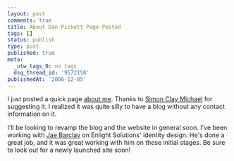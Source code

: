 ```yaml
---
layout: post
comments: true
title: About Dan Pickett Page Posted
tags: []
status: publish
type: post
published: true
meta:
  _utw_tags_0: no tags
  dsq_thread_id: '9572158'
publishedAt: '2006-12-05'
---
```


I just posted a quick page <a title="About Dan Pickett" href="http://blog.enlightsolutions.com/about-dan-pickett/">about me</a>. Thanks to <a title="Simon Clay Michael" href="http://isabont.wordpress.com/">Simon Clay Michael</a> for suggesting it. I realized it was quite silly to have a blog without any contact information on it.

I'll be looking to revamp the blog and the website in general soon. I've been working with <a title="Ejae Design" href="http://www.ejaedesign.com/index.php/journal">Jae Barclay</a> on Enlight Solutions' identity design. He's done a great job, and it was great working with him on these initial stages. Be sure to look out for a newly launched site soon!
